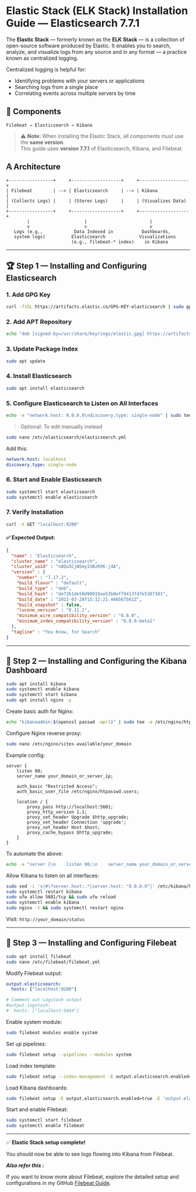 # Elastic Stack (ELK Stack) Installation Guide — Elasticsearch 7.7.1

The **Elastic Stack** — formerly known as the **ELK Stack** — is a collection of open-source software produced by Elastic. It enables you to search, analyze, and visualize logs from any source and in any format — a practice known as centralized logging.

Centralized logging is helpful for:
- Identifying problems with your servers or applications
- Searching logs from a single place
- Correlating events across multiple servers by time

## 🔧 Components

```
Filebeat → Elasticsearch → Kibana
```

> ⚠️ **Note:** When installing the Elastic Stack, all components must use the **same version**.  
> This guide uses **version 7.7.1** of Elasticsearch, Kibana, and Filebeat.

## 𝔸 Architecture

```
+-----------------+     +-------------------+     +-------------------+
| Filebeat        | --> | Elasticsearch     | --> | Kibana            |
| (Collects Logs) |     | (Stores Logs)     |     | (Visualizes Data) |
+-----------------+     +-------------------+     +-------------------+
        |                     |                        |
        v                     v                        v
   Logs (e.g.,            Data Indexed in           Dashboards,
   system logs)          Elasticsearch             Visualizations
                         (e.g., filebeat-* index)    in Kibana
```

---

## 🏆 Step 1 — Installing and Configuring Elasticsearch

### 1. Add GPG Key

```bash
curl -fsSL https://artifacts.elastic.co/GPG-KEY-elasticsearch | sudo gpg --dearmor -o /usr/share/keyrings/elastic.gpg
```

### 2. Add APT Repository

```bash
echo "deb [signed-by=/usr/share/keyrings/elastic.gpg] https://artifacts.elastic.co/packages/7.x/apt stable main" | sudo tee -a /etc/apt/sources.list.d/elastic-7.x.list
```

### 3. Update Package Index

```bash
sudo apt update
```

### 4. Install Elasticsearch

```bash
sudo apt install elasticsearch
```

### 5. Configure Elasticsearch to Listen on All Interfaces

```bash
echo -e "network.host: 0.0.0.0\ndiscovery.type: single-node" | sudo tee -a /etc/elasticsearch/elasticsearch.yml
```

> Optional: To edit manually instead

```bash
sudo nano /etc/elasticsearch/elasticsearch.yml
```

Add this:
```yml
network.host: localhost
discovery.type: single-node
```

### 6. Start and Enable Elasticsearch

```bash
sudo systemctl start elasticsearch
sudo systemctl enable elasticsearch
```

### 7. Verify Installation

```bash
curl -X GET "localhost:9200"
```

#### ✅ Expected Output:

```json
{
  "name" : "Elasticsearch",
  "cluster_name" : "elasticsearch",
  "cluster_uuid" : "n8Qu5CjWSmyIXBzRXK-j4A",
  "version" : {
    "number" : "7.17.2",
    "build_flavor" : "default",
    "build_type" : "deb",
    "build_hash" : "de7261de50d90919ae53b0eff9413fd7e5307301",
    "build_date" : "2022-03-28T15:12:21.446567561Z",
    "build_snapshot" : false,
    "lucene_version" : "8.11.1",
    "minimum_wire_compatibility_version" : "6.8.0",
    "minimum_index_compatibility_version" : "6.0.0-beta1"
  },
  "tagline" : "You Know, for Search"
}
```

---

## 🚀 Step 2 — Installing and Configuring the Kibana Dashboard

```bash
sudo apt install kibana
sudo systemctl enable kibana
sudo systemctl start kibana
sudo apt install nginx -y
```

Create basic auth for Nginx:
```bash
echo "kibanaadmin:$(openssl passwd -apr1)" | sudo tee -a /etc/nginx/htpasswd.users
```

Configure Nginx reverse proxy:
```bash
sudo nano /etc/nginx/sites-available/your_domain
```

Example config:
```nginx
server {
    listen 80;
    server_name your_domain_or_server_ip;

    auth_basic "Restricted Access";
    auth_basic_user_file /etc/nginx/htpasswd.users;

    location / {
        proxy_pass http://localhost:5601;
        proxy_http_version 1.1;
        proxy_set_header Upgrade $http_upgrade;
        proxy_set_header Connection 'upgrade';
        proxy_set_header Host $host;
        proxy_cache_bypass $http_upgrade;
    }
}
```

To automate the above:
```bash
echo -e "server {\n    listen 80;\n    server_name your_domain_or_server_ip;\n\n    auth_basic \"Restricted Access\";\n    auth_basic_user_file /etc/nginx/htpasswd.users;\n\n    location / {\n        proxy_pass http://localhost:5601;\n        proxy_http_version 1.1;\n        proxy_set_header Upgrade \$http_upgrade;\n        proxy_set_header Connection 'upgrade';\n        proxy_set_header Host \$host;\n        proxy_cache_bypass \$http_upgrade;\n    }\n}" | sudo tee /etc/nginx/sites-available/your_domain_or_server_ip
```

Allow Kibana to listen on all interfaces:
```bash
sudo sed -i 's|#\?server.host:.*|server.host: "0.0.0.0"|' /etc/kibana/kibana.yml
sudo systemctl restart kibana
sudo ufw allow 5601/tcp && sudo ufw reload
sudo systemctl enable kibana
sudo nginx -t && sudo systemctl restart nginx
```

Visit: `http://your_domain/status`

---

## 📁 Step 3 — Installing and Configuring Filebeat

```bash
sudo apt install filebeat
sudo nano /etc/filebeat/filebeat.yml
```

Modify Filebeat output:
```yml
output.elasticsearch:
  hosts: ["localhost:9200"]

# Comment out Logstash output
#output.logstash:
#  hosts: ["localhost:5044"]
```

Enable system module:
```bash
sudo filebeat modules enable system
```

Set up pipelines:
```bash
sudo filebeat setup --pipelines --modules system
```

Load index template:
```bash
sudo filebeat setup --index-management -E output.elasticsearch.enabled=true -E 'output.elasticsearch.hosts=["localhost:9200"]'
```

Load Kibana dashboards:
```bash
sudo filebeat setup -E output.elasticsearch.enabled=true -E 'output.elasticsearch.hosts=["localhost:9200"]' -E setup.kibana.host=localhost:5601
```

Start and enable Filebeat:
```bash
sudo systemctl start filebeat
sudo systemctl enable filebeat
```

---

✅ **Elastic Stack setup complete!**

You should now be able to see logs flowing into Kibana from Filebeat.

***Also refer this :***

If you want to know more about Filebeat, explore the detailed setup and configurations in my GitHub [Filebeat Guide](https://github.com/dinesh-official/devops/blob/main/filebeat.md).



